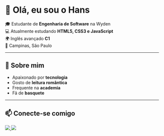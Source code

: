 # 👋 Olá, eu sou o Hans  

🎓 Estudante de **Engenharia de Software** na Wyden  
💻 Atualmente estudando **HTML5, CSS3 e JavaScript**  
🌍 Inglês avançado **C1**  
📍 Campinas, São Paulo  

---

## 🚀 Sobre mim
- Apaixonado por **tecnologia**  
- Gosto de **leitura romântica**  
- Frequente na **academia**  
- Fã de **basquete**  

---

## 📫 Conecte-se comigo

<p align="left">
  <a href="https://www.linkedin.com/in/hans-abreu-vogel/" target="_blank">
    <img src="https://img.shields.io/badge/LinkedIn-0077B5?style=for-the-badge&logo=linkedin&logoColor=white"/>
  </a>
  <a href="mailto:abreuhans@gmail.com" target="_blank">
    <img src="https://img.shields.io/badge/Gmail-D14836?style=for-the-badge&logo=gmail&logoColor=white"/>
  </a>
</p>
